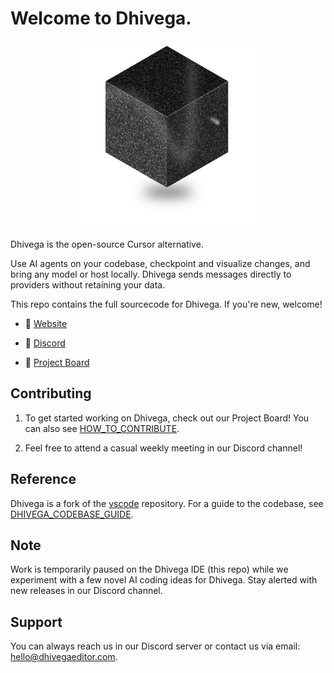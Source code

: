 # Welcome to Dhivega.

<div align="center">
	<img
		src="./src/vs/workbench/browser/parts/editor/media/slice_of_dhivega.png"
	 	alt="Dhivega Welcome"
		width="300"
	 	height="300"
	/>
</div>

Dhivega is the open-source Cursor alternative.

Use AI agents on your codebase, checkpoint and visualize changes, and bring any model or host locally. Dhivega sends messages directly to providers without retaining your data.

This repo contains the full sourcecode for Dhivega. If you're new, welcome!

- 🧭 [Website](https://dhivegaeditor.com)

- 👋 [Discord](https://discord.gg/RSNjgaugJs)

- 🚙 [Project Board](https://github.com/orgs/yourusername/projects/2)


## Contributing

1. To get started working on Dhivega, check out our Project Board! You can also see [HOW_TO_CONTRIBUTE](https://github.com/yourusername/dhivega/blob/main/HOW_TO_CONTRIBUTE.md).

2. Feel free to attend a casual weekly meeting in our Discord channel!


## Reference

Dhivega is a fork of the [vscode](https://github.com/microsoft/vscode) repository. For a guide to the codebase, see [DHIVEGA_CODEBASE_GUIDE](https://github.com/yourusername/dhivega/blob/main/DHIVEGA_CODEBASE_GUIDE.md).

## Note
Work is temporarily paused on the Dhivega IDE (this repo) while we experiment with a few novel AI coding ideas for Dhivega. Stay alerted with new releases in our Discord channel.

## Support
You can always reach us in our Discord server or contact us via email: hello@dhivegaeditor.com.

